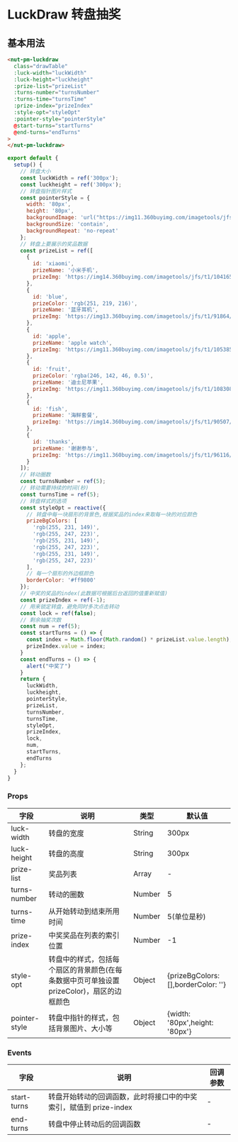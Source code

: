 # LuckDraw 转盘抽奖

## 基本用法

```html
<nut-pm-luckdraw
  class="drawTable"
  :luck-width="luckWidth"
  :luck-height="luckheight"
  :prize-list="prizeList"
  :turns-number="turnsNumber"
  :turns-time="turnsTime"
  :prize-index="prizeIndex"
  :style-opt="styleOpt"
  :pointer-style="pointerStyle"
  @start-turns="startTurns"
  @end-turns="endTurns"
>
</nut-pm-luckdraw>
```

```javascript
export default {
  setup() {
    // 转盘大小
    const luckWidth = ref('300px');
    const luckheight = ref('300px');
    // 转盘指针图片样式
    const pointerStyle = {
      width: '80px',
      height: '80px',
      backgroundImage: 'url("https://img11.360buyimg.com/imagetools/jfs/t1/89512/11/15244/137408/5e6f15edEf57fa3ff/cb57747119b3bf89.png")',
      backgroundSize: 'contain',
      backgroundRepeat: 'no-repeat'
    };
    // 转盘上要展示的奖品数据
    const prizeList = ref([
      {
        id: 'xiaomi',
        prizeName: '小米手机',
        prizeImg: 'https://img14.360buyimg.com/imagetools/jfs/t1/104165/34/15186/96522/5e6f1435E46bc0cb0/d4e878a15bfd9362.png'
      },
      {
        id: 'blue',
        prizeColor: 'rgb(251, 219, 216)',
        prizeName: '蓝牙耳机',
        prizeImg: 'https://img13.360buyimg.com/imagetools/jfs/t1/91864/11/15108/139003/5e6f146dE1c7b511d/1ddc5aa6e502060a.jpg'
      },
      {
        id: 'apple',
        prizeName: 'apple watch',
        prizeImg: 'https://img11.360buyimg.com/imagetools/jfs/t1/105385/19/15140/111093/5e6f1506E48bd0dfb/829a98a8cdb4c27f.png'
      },
      {
        id: 'fruit',
        prizeColor: 'rgba(246, 142, 46, 0.5)',
        prizeName: '迪士尼苹果',
        prizeImg: 'https://img11.360buyimg.com/imagetools/jfs/t1/108308/11/8890/237603/5e6f157eE489cccf1/26e0437cfd93b9c8.png'
      },
      {
        id: 'fish',
        prizeName: '海鲜套餐',
        prizeImg: 'https://img14.360buyimg.com/imagetools/jfs/t1/90507/38/15165/448364/5e6f15b4E5df0c718/4bd4c3d375eec312.png'
      },
      {
        id: 'thanks',
        prizeName: '谢谢参与',
        prizeImg: 'https://img11.360buyimg.com/imagetools/jfs/t1/96116/38/15085/5181/5e6f15d1E48e31d30/71353b61dff705d4.png'
      }
    ]);
    // 转动圈数
    const turnsNumber = ref(5);
    // 转动需要持续的时间(秒)
    const turnsTime = ref(5);
    // 转盘样式的选项
    const styleOpt = reactive({
      // 转盘中每一块扇形的背景色,根据奖品的index来取每一块的对应颜色
      prizeBgColors: [
        'rgb(255, 231, 149)',
        'rgb(255, 247, 223)',
        'rgb(255, 231, 149)',
        'rgb(255, 247, 223)',
        'rgb(255, 231, 149)',
        'rgb(255, 247, 223)'
      ],
      // 每一个扇形的外边框颜色
      borderColor: '#ff9800'
    });
    // 中奖的奖品的index(此数据可根据后台返回的值重新赋值)
    const prizeIndex = ref(-1);
    // 用来锁定转盘，避免同时多次点击转动
    const lock = ref(false);
    // 剩余抽奖次数
    const num = ref(5);
    const startTurns = () => {
      const index = Math.floor(Math.random() * prizeList.value.length);
      prizeIndex.value = index;
    }
    const endTurns = () => {
      alert("中奖了")
    }
    return {
      luckWidth,
      luckheight,
      pointerStyle,
      prizeList,
      turnsNumber,
      turnsTime,
      styleOpt,
      prizeIndex,
      lock,
      num,
      startTurns,
      endTurns
    };
  }
}
```


### Props

| 字段 | 说明 | 类型 | 默认值
|----- | ----- | ----- | ----- 
| luck-width | 转盘的宽度 | String | 300px
| luck-height | 转盘的高度 | String | 300px
| prize-list | 奖品列表 | Array | -
| turns-number | 转动的圈数 | Number | 5
| turns-time | 从开始转动到结束所用时间 | Number | 5(单位是秒)
| prize-index | 中奖奖品在列表的索引位置 | Number | -1
| style-opt | 转盘中的样式，包括每个扇区的背景颜色(在每条数据中页可单独设置prizeColor)，扇区的边框颜色 | Object | {prizeBgColors: [],borderColor: ''}
| pointer-style | 转盘中指针的样式，包括背景图片、大小等 | Object | {width: '80px',height: '80px'}



### Events

| 字段 | 说明 | 回调参数
|----- | ----- | -----
| start-turns | 转盘开始转动的回调函数，此时将接口中的中奖索引，赋值到 prize-index| - 
| end-turns | 转盘中停止转动后的回调函数 | - 

